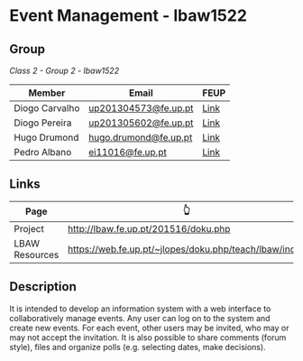 # Event Management - lbaw1522

## Group
_Class 2 - Group 2 - lbaw1522_

Member         | Email                            | FEUP
---------------|----------------------------------|----------------------------------
Diogo Carvalho | up201304573@fe.up.pt             | [Link](https://sigarra.up.pt/feup/pt/fest_geral.cursos_list?pv_num_unico=201304573)
Diogo Pereira  | up201305602@fe.up.pt             | [Link](https://sigarra.up.pt/feup/pt/fest_geral.cursos_list?pv_num_unico=201305602)
Hugo Drumond   | hugo.drumond@fe.up.pt            | [Link](https://sigarra.up.pt/feup/pt/fest_geral.cursos_list?pv_num_unico=201102900)
Pedro Albano   | ei11016@fe.up.pt                 | [Link](https://sigarra.up.pt/feup/pt/fest_geral.cursos_list?pv_num_unico=201008982)

## Links
Page           |👆 
---------------|-------------------------------------------------------
Project        | http://lbaw.fe.up.pt/201516/doku.php
LBAW Resources | https://web.fe.up.pt/~jlopes/doku.php/teach/lbaw/index

## Description
It is intended to develop an information system with a web interface to collaboratively manage events. Any user can log on to the system and create new events. For each event, other users may be invited, who may or may not accept the invitation. It is also possible to share comments (forum style), files and organize polls (e.g. selecting dates, make decisions).
